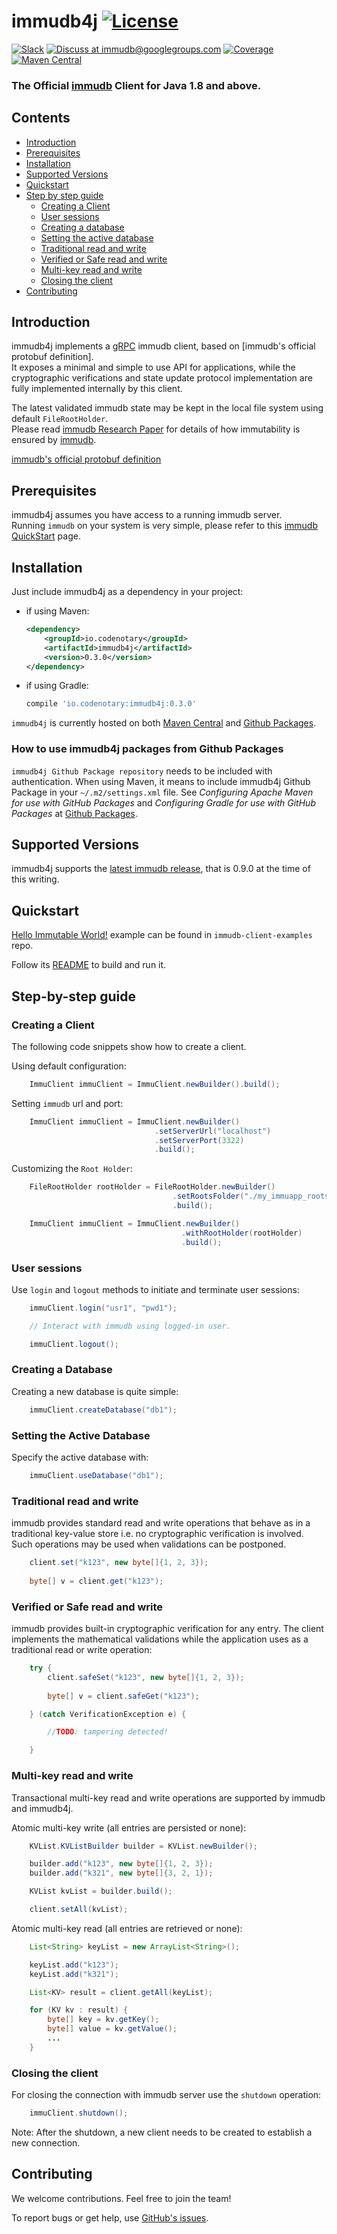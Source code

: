 # immudb4j [![License](https://img.shields.io/github/license/codenotary/immudb4j)](LICENSE)

[![Slack](https://img.shields.io/badge/join%20slack-%23immutability-brightgreen.svg)](https://slack.vchain.us/)
[![Discuss at immudb@googlegroups.com](https://img.shields.io/badge/discuss-immudb%40googlegroups.com-blue.svg)](https://groups.google.com/group/immudb)
[![Coverage](https://coveralls.io/repos/github/codenotary/immudb4j/badge.svg?branch=master)](https://coveralls.io/github/codenotary/immudb4j?branch=master)
[![Maven Central](https://img.shields.io/maven-central/v/io.codenotary/immudb4j.svg?label=Maven%20Central)](https://search.maven.org/search?q=g:%22io.codenotary%22%20AND%20a:%22immudb4j%22)

### The Official [immudb] Client for Java 1.8 and above.

[immudb]: https://immudb.io/


## Contents

- [Introduction](#introduction)
- [Prerequisites](#prerequisites)
- [Installation](#installation)
- [Supported Versions](#supported-versions)
- [Quickstart](#quickstart)
- [Step by step guide](#step-by-step-guide)
    * [Creating a Client](#creating-a-client)
    * [User sessions](#user-sessions)
    * [Creating a database](#creating-a-database)
    * [Setting the active database](#setting-the-active-database)
    * [Traditional read and write](#traditional-read-and-write)
    * [Verified or Safe read and write](#verified-or-safe-read-and-write)
    * [Multi-key read and write](#multi-key-read-and-write)
    * [Closing the client](#creating-a-database)
- [Contributing](#contributing)

## Introduction

immudb4j implements a [gRPC] immudb client, based on [immudb's official protobuf definition].<br/>
It exposes a minimal and simple to use API for applications, while the cryptographic verifications and state update protocol implementation 
are fully implemented internally by this client.

The latest validated immudb state may be kept in the local file system using default `FileRootHolder`.<br/>
Please read [immudb Research Paper] for details of how immutability is ensured by [immudb].

[gRPC]: https://grpc.io/
[immudb Research Paper]: https://immudb.io/
[immudb]: https://immudb.io/
[immudb's official protobuf definition](https://github.com/codenotary/immudb/blob/master/pkg/api/schema/schema.proto)

## Prerequisites

immudb4j assumes you have access to a running immudb server.<br/>
Running `immudb` on your system is very simple, please refer to this [immudb QuickStart](https://docs.immudb.io/master/quickstart.html) page.

## Installation

Just include immudb4j as a dependency in your project:
- if using Maven:
  ```xml
  <dependency>
      <groupId>io.codenotary</groupId>
      <artifactId>immudb4j</artifactId>
      <version>0.3.0</version>
  </dependency> 
  ```
- if using Gradle:
  ```groovy
  compile 'io.codenotary:immudb4j:0.3.0'
  ```

`immudb4j` is currently hosted on both [Maven Central] and [Github Packages].

[Github Packages]: https://docs.github.com/en/packages
[Maven Central]: https://search.maven.org/artifact/io.codenotary/immudb4j

### How to use immudb4j packages from Github Packages

`immudb4j Github Package repository` needs to be included with authentication.
When using Maven, it means to include immudb4j Github Package in your `~/.m2/settings.xml`
file. See _Configuring Apache Maven for use with GitHub Packages_ 
and _Configuring Gradle for use with GitHub Packages_ at [Github Packages].

## Supported Versions

immudb4j supports the [latest immudb release], that is 0.9.0 at the time of this writing.

[latest immudb release]: https://github.com/codenotary/immudb/releases/tag/v0.9.0

## Quickstart

[Hello Immutable World!] example can be found in `immudb-client-examples` repo.

[Hello Immutable World!]: https://github.com/codenotary/immudb-client-examples/tree/master/java

Follow its [README](https://github.com/codenotary/immudb-client-examples/blob/master/java/README.md) to build and run it.

## Step-by-step guide

### Creating a Client

The following code snippets show how to create a client.

Using default configuration:
```java
    ImmuClient immuClient = ImmuClient.newBuilder().build();
```

Setting `immudb` url and port:
```java
    ImmuClient immuClient = ImmuClient.newBuilder()
                                .setServerUrl("localhost")
                                .setServerPort(3322)
                                .build();
```

Customizing the `Root Holder`:
```java
    FileRootHolder rootHolder = FileRootHolder.newBuilder()
                                    .setRootsFolder("./my_immuapp_roots")
                                    .build();

    ImmuClient immuClient = ImmuClient.newBuilder()
                                      .withRootHolder(rootHolder)
                                      .build();
```

### User sessions

Use `login` and `logout` methods to initiate and terminate user sessions:

```java
    immuClient.login("usr1", "pwd1");

    // Interact with immudb using logged-in user.

    immuClient.logout();
```

### Creating a Database

Creating a new database is quite simple:

```java
    immuClient.createDatabase("db1");
```

### Setting the Active Database

Specify the active database with:

```java
    immuClient.useDatabase("db1");
```

### Traditional read and write

immudb provides standard read and write operations that behave as in a traditional
key-value store i.e. no cryptographic verification is involved. Such operations
may be used when validations can be postponed.

```java
    client.set("k123", new byte[]{1, 2, 3});
    
    byte[] v = client.get("k123");
```

### Verified or Safe read and write

immudb provides built-in cryptographic verification for any entry. The client
implements the mathematical validations while the application uses as a traditional
read or write operation:

```java
    try {
        client.safeSet("k123", new byte[]{1, 2, 3});
    
        byte[] v = client.safeGet("k123");

    } (catch VerificationException e) {

        //TODO: tampering detected!

    }
```

### Multi-key read and write

Transactional multi-key read and write operations are supported by immudb and immudb4j.

Atomic multi-key write (all entries are persisted or none):

```java
    KVList.KVListBuilder builder = KVList.newBuilder();

    builder.add("k123", new byte[]{1, 2, 3});
    builder.add("k321", new byte[]{3, 2, 1});

    KVList kvList = builder.build();

    client.setAll(kvList);
```

Atomic multi-key read (all entries are retrieved or none):

```java
    List<String> keyList = new ArrayList<String>();

    keyList.add("k123");
    keyList.add("k321");

    List<KV> result = client.getAll(keyList);

    for (KV kv : result) {
        byte[] key = kv.getKey();
        byte[] value = kv.getValue();
        ...
    }
```

### Closing the client

For closing the connection with immudb server use the `shutdown` operation:
 
```java
    immuClient.shutdown();
```

Note: After the shutdown, a new client needs to be created to establish a new connection.

## Contributing

We welcome contributions. Feel free to join the team!

To report bugs or get help, use [GitHub's issues].

[GitHub's issues]: https://github.com/codenotary/immudb4j/issues
